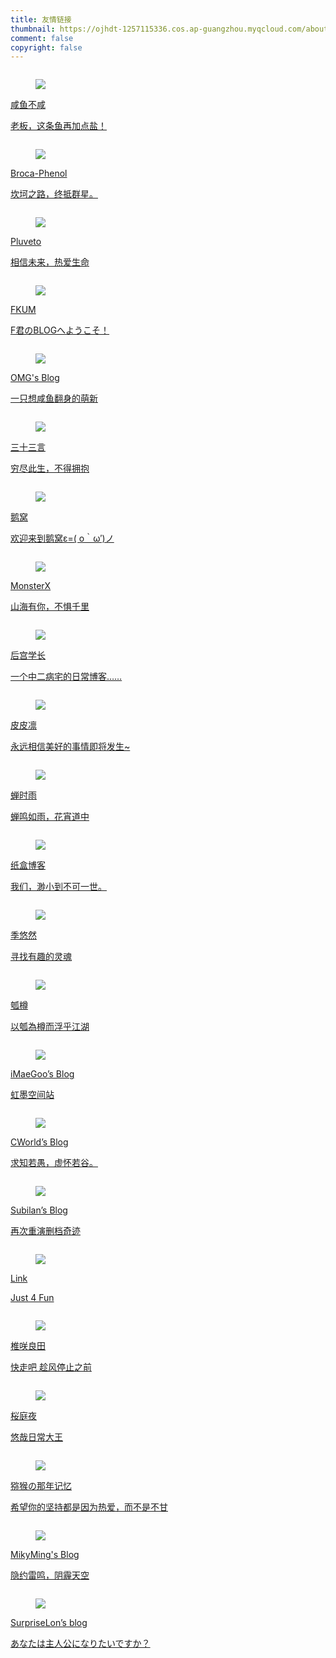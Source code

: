 ```yaml
---
title: 友情链接
thumbnail: https://ojhdt-1257115336.cos.ap-guangzhou.myqcloud.com/about/day.jpg
comment: false
copyright: false
---
```

<div class="column is-full">
	<div class="card">
    <div class="card-content">
			<a href="https://lcblog.cn/" target="_blank">
        <div class="media">
          <div class="media-left">
            <figure class="image is-48x48">
            <img src="https://ojhdt-1257115336.cos.ap-guangzhou.myqcloud.com/lingc.jpg">
            </figure>
          </div>
          <div class="media-content">
            <p class="title is-4 has-link-black-ter">咸鱼不咸</p>
            <p class="subtitle has-text-grey is-size-6 is-uppercase">老板，这条鱼再加点盐！</p>
          </div>
        </div>
			</a>
    </div>
  </div>
</div>
<div class="column is-full">
	<div class="card">
    <div class="card-content">
			<a href="https://phenol-phthalein.info/" target="_blank">
        <div class="media">
          <div class="media-left">
            <figure class="image is-48x48">
            <img src="https://zui.moe/avatar/263c74b189be4c07afcf667400266bf6?s=400">
            </figure>
          </div>
          <div class="media-content">
            <p class="title is-4 has-link-black-ter">Broca-Phenol</p>
            <p class="subtitle has-text-grey is-size-6 is-uppercase">坎坷之路，终抵群星。</p>
          </div>
        </div>
			</a>
    </div>
  </div>
</div>
<div class="column is-full">
	<div class="card">
    <div class="card-content">
			<a href="https://www.pluvet.com/" target="_blank">
        <div class="media">
          <div class="media-left">
            <figure class="image is-48x48">
            <img src="https://zui.moe/avatar/6c488c6599d9a5855d7a5e5dbef2883f?s=500">
            </figure>
          </div>
          <div class="media-content">
            <p class="title is-4 has-link-black-ter">Pluveto</p>
            <p class="subtitle has-text-grey is-size-6 is-uppercase">相信未来，热爱生命</p>
          </div>
        </div>
			</a>
    </div>
  </div>
</div>
<div class="column is-full">
	<div class="card">
    <div class="card-content">
			<a href="https://blog.fkun.tech/" target="_blank">
        <div class="media">
          <div class="media-left">
            <figure class="image is-48x48">
            <img src="https://fkun.tech/images/avatar.png">
            </figure>
          </div>
          <div class="media-content">
            <p class="title is-4 has-link-black-ter">FKUM</p>
            <p class="subtitle has-text-grey is-size-6 is-uppercase">F君のBLOGへようこそ！</p>
          </div>
        </div>
			</a>
    </div>
  </div>
</div>
<div class="column is-full">
	<div class="card">
    <div class="card-content">
			<a href="https://ohmyga.cn/" target="_blank">
        <div class="media">
          <div class="media-left">
            <figure class="image is-48x48">
            <img src="https://gravatar.loli.net/avatar/3b95a3b4174bd20abe94e4654addc770?s=300">
            </figure>
          </div>
          <div class="media-content">
            <p class="title is-4 has-link-black-ter">OMG's Blog</p>
            <p class="subtitle has-text-grey is-size-6 is-uppercase">一只想咸鱼翻身的萌新</p>
          </div>
        </div>
			</a>
    </div>
  </div>
</div>
<div class="column is-full">
	<div class="card">
    <div class="card-content">
			<a href="https://o0o0o0.cn/" target="_blank">
        <div class="media">
          <div class="media-left">
            <figure class="image is-48x48">
            <img src="https://o0o0o0.cn/wp-content/uploads/2018/05/nlogo.jpg">
            </figure>
          </div>
          <div class="media-content">
            <p class="title is-4 has-link-black-ter">三十三言</p>
            <p class="subtitle has-text-grey is-size-6 is-uppercase">穷尽此生，不得拥抱</p>
          </div>
        </div>
			</a>
    </div>
  </div>
</div>
<div class="column is-full">
	<div class="card">
    <div class="card-content">
			<a href="https://blog.conoha.vip/" target="_blank">
        <div class="media">
          <div class="media-left">
            <figure class="image is-48x48">
            <img src="https://conoha.vip/img/header.jpg">
            </figure>
          </div>
          <div class="media-content">
            <p class="title is-4 has-link-black-ter">鹅窝</p>
            <p class="subtitle has-text-grey is-size-6 is-uppercase">欢迎来到鹅窝ε=( o｀ω′)ノ</p>
          </div>
        </div>
			</a>
    </div>
  </div>
</div>
<div class="column is-full">
	<div class="card">
    <div class="card-content">
			<a href="https://blog.monsterx.cn/" target="_blank">
        <div class="media">
          <div class="media-left">
            <figure class="image is-48x48">
            <img src="https://cdn.monsterx.cn/img/logo.jpg">
            </figure>
          </div>
          <div class="media-content">
            <p class="title is-4 has-link-black-ter">MonsterX</p>
            <p class="subtitle has-text-grey is-size-6 is-uppercase">山海有你，不惧千里</p>
          </div>
        </div>
			</a>
    </div>
  </div>
</div>
<div class="column is-full">
	<div class="card">
    <div class="card-content">
			<a href="https://haremu.com/" target="_blank">
        <div class="media">
          <div class="media-left">
            <figure class="image is-48x48">
            <img src="https://s.gravatar.com/avatar/823503050003b8c417bf90f89c850a87?s=500">
            </figure>
          </div>
          <div class="media-content">
            <p class="title is-4 has-link-black-ter">后宫学长</p>
            <p class="subtitle has-text-grey is-size-6 is-uppercase">一个中二病宅的日常博客……</p>
          </div>
        </div>
			</a>
    </div>
  </div>
</div>
<div class="column is-full">
	<div class="card">
    <div class="card-content">
			<a href="https://owomoe.net/" target="_blank">
        <div class="media">
          <div class="media-left">
            <figure class="image is-48x48">
            <img src="https://cdn.v2ex.com/gravatar/da973863f44422885c0421507f5772f9?s=640">
            </figure>
          </div>
          <div class="media-content">
            <p class="title is-4 has-link-black-ter">皮皮凛</p>
            <p class="subtitle has-text-grey is-size-6 is-uppercase">永远相信美好的事情即将发生~</p>
          </div>
        </div>
			</a>
    </div>
  </div>
</div>
<div class="column is-full">
	<div class="card">
    <div class="card-content">
			<a href="https://chanshiyu.com" target="_blank">
        <div class="media">
          <div class="media-left">
            <figure class="image is-48x48">
            <img src="https://cdn.jsdelivr.net/gh/chanshiyucx/yoi/blog/avatar.jpg">
            </figure>
          </div>
          <div class="media-content">
            <p class="title is-4 has-link-black-ter">蝉时雨</p>
            <p class="subtitle has-text-grey is-size-6 is-uppercase">蝉鸣如雨，花宵道中</p>
          </div>
        </div>
			</a>
    </div>
  </div>
</div>
<div class="column is-full">
	<div class="card">
    <div class="card-content">
			<a href="https://zhebk.cn" target="_blank">
        <div class="media">
          <div class="media-left">
            <figure class="image is-48x48">
            <img src="https://q.qlogo.cn/g?b=qq&nk=945203919&s=100">
            </figure>
          </div>
          <div class="media-content">
            <p class="title is-4 has-link-black-ter">纸盒博客</p>
            <p class="subtitle has-text-grey is-size-6 is-uppercase">我们，渺小到不可一世。</p>
          </div>
        </div>
			</a>
    </div>
  </div>
</div>
<!-- <div class="column is-full">
	<div class="card">
    <div class="card-content">
			<a href="https://2890.ltd" target="_blank">
        <div class="media">
          <div class="media-left">
            <figure class="image is-48x48">
            <img src="https://cdn233.2890.ltd/20200111/1/5e18a37b39308CLSUFFlogosmallest.png">
            </figure>
          </div>
          <div class="media-content">
            <p class="title is-4 has-link-black-ter">OkYes! 技术博客</p>
            <p class="subtitle has-text-grey is-size-6 is-uppercase">念念不忘，必有回响</p>
          </div>
        </div>
			</a>
    </div>
  </div>
</div> -->
<div class="column is-full">
	<div class="card">
    <div class="card-content">
			<a href="https://blog.exia.xyz" target="_blank">
        <div class="media">
          <div class="media-left">
            <figure class="image is-48x48">
            <img src="https://sdn.geekzu.org/avatar/87e0f8d2f0f70987061cec6376cb7f97?s=200&r=G&d=">
            </figure>
          </div>
          <div class="media-content">
            <p class="title is-4 has-link-black-ter">季悠然</p>
            <p class="subtitle has-text-grey is-size-6 is-uppercase">寻找有趣的灵魂</p>
          </div>
        </div>
			</a>
    </div>
  </div>
</div>
<!-- <div class="column is-full">
	<div class="card">
    <div class="card-content">
			<a href="https://www.aiweikai.com/" target="_blank">
        <div class="media">
          <div class="media-left">
            <figure class="image is-48x48">
            <img src="https://www.aiweikai.com/wp-content/uploads/2019/02/cropped-hdImg_b37861e3772ae0c5c24f9a99780ae3731547840391721-1.jpg">
            </figure>
          </div>
          <div class="media-content">
            <p class="title is-4 has-link-black-ter">Ai Weikai's Blog</p>
            <p class="subtitle has-text-grey is-size-6 is-uppercase">思想在碰撞中才能产生火花。</p>
          </div>
        </div>
			</a>
    </div>
  </div>
</div> -->
<div class="column is-full">
	<div class="card">
    <div class="card-content">
			<a href="https://blog.dylanwu.space/" target="_blank">
        <div class="media">
          <div class="media-left">
            <figure class="image is-48x48">
            <img src="https://storeweb.cn/upload/site/image/2019-09/907-4-5HWYYO.png">
            </figure>
          </div>
          <div class="media-content">
            <p class="title is-4 has-link-black-ter">瓠樽</p>
            <p class="subtitle has-text-grey is-size-6 is-uppercase">以瓠為樽而浮乎江湖</p>
          </div>
        </div>
			</a>
    </div>
  </div>
</div>
<div class="column is-full">
	<div class="card">
    <div class="card-content">
			<a href="https://www.imaegoo.com/" target="_blank">
        <div class="media">
          <div class="media-left">
            <figure class="image is-48x48">
            <img src="https://www.imaegoo.com/images/avatar.jpg">
            </figure>
          </div>
          <div class="media-content">
            <p class="title is-4 has-link-black-ter">iMaeGoo’s Blog</p>
            <p class="subtitle has-text-grey is-size-6 is-uppercase">虹墨空间站</p>
          </div>
        </div>
			</a>
    </div>
  </div>
</div>
<div class="column is-full">
	<div class="card">
    <div class="card-content">
			<a href="https://blog.cworld.top/" target="_blank">
        <div class="media">
          <div class="media-left">
            <figure class="image is-48x48">
            <img src="https://www.gravatar.com/avatar/85b870f6b1a177981d3e9566e3ad7264?s=200">
            </figure>
          </div>
          <div class="media-content">
            <p class="title is-4 has-link-black-ter">CWorld’s Blog</p>
            <p class="subtitle has-text-grey is-size-6 is-uppercase">求知若愚，虚怀若谷。</p>
          </div>
        </div>
			</a>
    </div>
  </div>
</div>
<div class="column is-full">
	<div class="card">
    <div class="card-content">
			<a href="https://subilan.win/" target="_blank">
        <div class="media">
          <div class="media-left">
            <figure class="image is-48x48">
            <img src="https://secure.gravatar.com/avatar/2abd4949ff513fe23baed96a2bb953cd?s=100">
            </figure>
          </div>
          <div class="media-content">
            <p class="title is-4 has-link-black-ter">Subilan’s Blog</p>
            <p class="subtitle has-text-grey is-size-6 is-uppercase">再次重演删档奇迹</p>
          </div>
        </div>
			</a>
    </div>
  </div>
</div>
<div class="column is-full">
	<div class="card">
    <div class="card-content">
			<a href="https://atlinker.cn/" target="_blank">
        <div class="media">
          <div class="media-left">
            <figure class="image is-48x48">
            <img src="https://atlinker.cn/avatar/avatar.png">
            </figure>
          </div>
          <div class="media-content">
            <p class="title is-4 has-link-black-ter">Link</p>
            <p class="subtitle has-text-grey is-size-6 is-uppercase">Just 4 Fun</p>
          </div>
        </div>
			</a>
    </div>
  </div>
</div>
<div class="column is-full">
	<div class="card">
    <div class="card-content">
			<a href="https://sanshiliuxiao.top" target="_blank">
        <div class="media">
          <div class="media-left">
            <figure class="image is-48x48">
            <img src="https://i.loli.net/2019/02/24/5c71bf051a8f2.jpg">
            </figure>
          </div>
          <div class="media-content">
            <p class="title is-4 has-link-black-ter">椎咲良田</p>
            <p class="subtitle has-text-grey is-size-6 is-uppercase">快走吧 趁风停止之前</p>
          </div>
        </div>
			</a>
    </div>
  </div>
</div>
<div class="column is-full">
	<div class="card">
    <div class="card-content">
			<a href="https://yuuikic.com/" target="_blank">
        <div class="media">
          <div class="media-left">
            <figure class="image is-48x48">
            <img src="https://gravatar.loli.net/avatar/787f3e0552ca378a4ec72b41b99ddaf8">
            </figure>
          </div>
          <div class="media-content">
            <p class="title is-4 has-link-black-ter">桜庭夜</p>
            <p class="subtitle has-text-grey is-size-6 is-uppercase">悠哉日常大王</p>
          </div>
        </div>
			</a>
    </div>
  </div>
</div>
<div class="column is-full">
	<div class="card">
    <div class="card-content">
			<a href="https://www.kiwiape.cn/" target="_blank">
        <div class="media">
          <div class="media-left">
            <figure class="image is-48x48">
            <img src="https://kiwiape.cn/logo.jpg">
            </figure>
          </div>
          <div class="media-content">
            <p class="title is-4 has-link-black-ter">猕猴の那年记忆</p>
            <p class="subtitle has-text-grey is-size-6 is-uppercase">希望你的坚持都是因为热爱，而不是不甘</p>
          </div>
        </div>
			</a>
    </div>
  </div>
</div>
<div class="column is-full">
	<div class="card">
    <div class="card-content">
			<a href="https://mikyming.online/" target="_blank">
        <div class="media">
          <div class="media-left">
            <figure class="image is-48x48">
            <img src="https://mikyming.online/images/icons/touxiang.jpg">
            </figure>
          </div>
          <div class="media-content">
            <p class="title is-4 has-link-black-ter">MikyMing's Blog</p>
            <p class="subtitle has-text-grey is-size-6 is-uppercase">隐约雷鸣，阴霾天空</p>
          </div>
        </div>
			</a>
    </div>
  </div>
</div>
<div class="column is-full">
	<div class="card">
    <div class="card-content">
			<a href="https://furrysp.me" target="_blank">
        <div class="media">
          <div class="media-left">
            <figure class="image is-48x48">
            <img src="https://www.gravatar.com/avatar/26fb4e9d679e499d8545df9f2aea519c?d=mm&s=200">
            </figure>
          </div>
          <div class="media-content">
            <p class="title is-4 has-link-black-ter">SurpriseLon’s blog</p>
            <p class="subtitle has-text-grey is-size-6 is-uppercase">あなたは主人公になりたいですか？</p>
          </div>
        </div>
			</a>
    </div>
  </div>
</div>